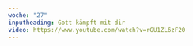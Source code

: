 ```yaml
---
woche: "27"
inputheading: Gott kämpft mit dir
video: https://www.youtube.com/watch?v=rGU1ZL6zF20
---
```

